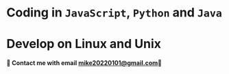 # Coding in `JavaScript`, `Python` and `Java`

# Develop on Linux and Unix

**📮 Contact me with email [mike20220101@gmail.com](mike20220101@gmail.com)📮**
<!---
mikewill1998/mikewill1998 is a ✨ special ✨ repository because its `README.md` (this file) appears on your GitHub profile.
You can click the Preview link to take a look at your changes.
--->

